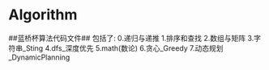 # Algorithm
##蓝桥杯算法代码文件##
包括了:
0.递归与递推
1.排序和查找
2.数组与矩阵
3.字符串_Sting
4.dfs_深度优先
5.math(数论)
6.贪心_Greedy
7.动态规划_DynamicPlanning
